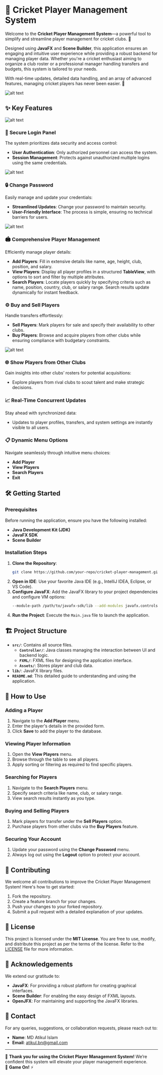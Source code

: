 # 🏏 **Cricket Player Management System**

Welcome to the **Cricket Player Management System**—a powerful tool to simplify and streamline player management for cricket clubs. 🎉  

Designed using **JavaFX** and **Scene Builder**, this application ensures an engaging and intuitive user experience while providing a robust backend for managing player data. Whether you're a cricket enthusiast aiming to organize a club roster or a professional manager handling transfers and budgets, this system is tailored to your needs.  

With real-time updates, detailed data handling, and an array of advanced features, managing cricket players has never been easier. 🚀  

![alt text](src/photos/Readme%20Images/projectGIF.gif)


## ✨ **Key Features**  

![alt text](src/photos/Readme%20Images/image.png)
### 🔑 **Secure Login Panel**  
The system prioritizes data security and access control:  
- **User Authentication**: Only authorized personnel can access the system.  
- **Session Management**: Protects against unauthorized multiple logins using the same credentials.  

![alt text](src/photos/Readme%20Images/image-2.png)
### 🔒 **Change Password**  
Easily manage and update your credentials:  
- **Streamlined Updates**: Change your password to maintain security.  
- **User-Friendly Interface**: The process is simple, ensuring no technical barriers for users.  


![alt text](src/photos/Readme%20Images/image-3.png)
### 🏟️ **Comprehensive Player Management**  
Efficiently manage player details:  
- **Add Players**: Fill in extensive details like name, age, height, club, position, and salary.  
- **View Players**: Display all player profiles in a structured **TableView**, with options to sort and filter by multiple attributes.  
- **Search Players**: Locate players quickly by specifying criteria such as name, position, country, club, or salary range. Search results update dynamically for instant feedback.  




### ⚙️ **Buy and Sell Players**  
Handle transfers effortlessly:  
- **Sell Players**: Mark players for sale and specify their availability to other clubs.  
- **Buy Players**: Browse and acquire players from other clubs while ensuring compliance with budgetary constraints.  


![alt text](src/photos/Readme%20Images/image-4.png)
### 🌐 **Show Players from Other Clubs**  
Gain insights into other clubs’ rosters for potential acquisitions:  
- Explore players from rival clubs to scout talent and make strategic decisions.  

### 📈 **Real-Time Concurrent Updates**  
Stay ahead with synchronized data:  
- Updates to player profiles, transfers, and system settings are instantly visible to all users.  

### 📋 **Dynamic Menu Options**  
Navigate seamlessly through intuitive menu choices:  
- **Add Player**  
- **View Players**  
- **Search Players**  
- **Exit**  


## 🛠️ **Getting Started**  

### **Prerequisites**  
Before running the application, ensure you have the following installed:  
- **Java Development Kit (JDK)**  
- **JavaFX SDK**  
- **Scene Builder**  

### **Installation Steps**  
1. **Clone the Repository**:  
   ```bash  
   git clone https://github.com/your-repo/cricket-player-management.git  
   ```  
2. **Open in IDE**: Use your favorite Java IDE (e.g., IntelliJ IDEA, Eclipse, or VS Code).  
3. **Configure JavaFX**: Add the JavaFX library to your project dependencies and configure VM options:  
   ```bash  
   --module-path /path/to/javafx-sdk/lib --add-modules javafx.controls,javafx.fxml  
   ```  
4. **Run the Project**: Execute the `Main.java` file to launch the application.  


## 🏗️ **Project Structure**  

- **`src/`**: Contains all source files.  
  - **`Controller/`**: Java classes managing the interaction between UI and backend logic.  
  - **`FXML/`**: FXML files for designing the application interface.  
  - **`Assets/`**: Stores player and club data.  
- **`lib/`**: JavaFX library files.  
- **`README.md`**: This detailed guide to understanding and using the application.  


## 🚀 **How to Use**  

### **Adding a Player**  
1. Navigate to the **Add Player** menu.  
2. Enter the player's details in the provided form.  
3. Click **Save** to add the player to the database.  

### **Viewing Player Information**  
1. Open the **View Players** menu.  
2. Browse through the table to see all players.  
3. Apply sorting or filtering as required to find specific players.  

### **Searching for Players**  
1. Navigate to the **Search Players** menu.  
2. Specify search criteria like name, club, or salary range.  
3. View search results instantly as you type.  

### **Buying and Selling Players**  
1. Mark players for transfer under the **Sell Players** option.  
2. Purchase players from other clubs via the **Buy Players** feature.  

### **Securing Your Account**  
1. Update your password using the **Change Password** menu.  
2. Always log out using the **Logout** option to protect your account.  


## 🤝 **Contributing**  

We welcome all contributions to improve the Cricket Player Management System! Here's how to get started:  
1. Fork the repository.  
2. Create a feature branch for your changes.  
3. Push your changes to your forked repository.  
4. Submit a pull request with a detailed explanation of your updates.  


## 📜 **License**  

This project is licensed under the **MIT License**. You are free to use, modify, and distribute this project as per the terms of the license. Refer to the [LICENSE](LICENSE) file for more information.  


## 🌟 **Acknowledgements**  

We extend our gratitude to:  
- **JavaFX**: For providing a robust platform for creating graphical interfaces.  
- **Scene Builder**: For enabling the easy design of FXML layouts.  
- **OpenJFX**: For maintaining and supporting the JavaFX libraries.  


## 📧 **Contact**  

For any queries, suggestions, or collaboration requests, please reach out to:  
- **Name**: MD Atikul Islam  
- **Email**: [atikul.bn@gmail.com](mailto:atikul.bn@gmail.com)  

---

🎉 **Thank you for using the Cricket Player Management System!** We’re confident this system will elevate your player management experience.  
🏏 **Game On!** ⚡  
